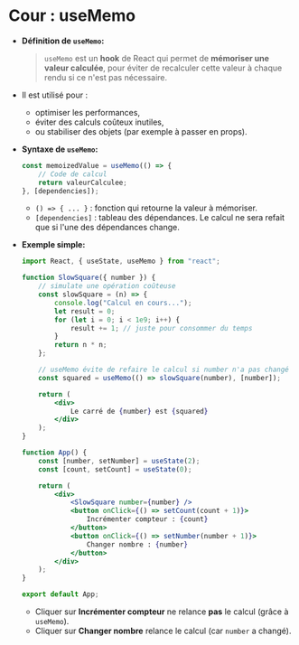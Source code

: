 # Cour : **useMemo**

-   **Définition de `useMemo`:**

    > `useMemo` est un **hook** de React qui permet de **mémoriser une valeur calculée**, pour éviter de recalculer cette valeur à chaque rendu si ce n'est pas nécessaire.

-   Il est utilisé pour :

    -   optimiser les performances,
    -   éviter des calculs coûteux inutiles,
    -   ou stabiliser des objets (par exemple à passer en props).

-   **Syntaxe de `useMemo`:**

    ```jsx
    const memoizedValue = useMemo(() => {
    	// Code de calcul
    	return valeurCalculee;
    }, [dependencies]);
    ```

    -   `() => { ... }` : fonction qui retourne la valeur à mémoriser.
    -   `[dependencies]` : tableau des dépendances. Le calcul ne sera refait que si l'une des dépendances change.

-   **Exemple simple:**

    ```jsx
    import React, { useState, useMemo } from "react";

    function SlowSquare({ number }) {
    	// simulate une opération coûteuse
    	const slowSquare = (n) => {
    		console.log("Calcul en cours...");
    		let result = 0;
    		for (let i = 0; i < 1e9; i++) {
    			result += 1; // juste pour consommer du temps
    		}
    		return n * n;
    	};

    	// useMemo évite de refaire le calcul si number n'a pas changé
    	const squared = useMemo(() => slowSquare(number), [number]);

    	return (
    		<div>
    			Le carré de {number} est {squared}
    		</div>
    	);
    }

    function App() {
    	const [number, setNumber] = useState(2);
    	const [count, setCount] = useState(0);

    	return (
    		<div>
    			<SlowSquare number={number} />
    			<button onClick={() => setCount(count + 1)}>
    				Incrémenter compteur : {count}
    			</button>
    			<button onClick={() => setNumber(number + 1)}>
    				Changer nombre : {number}
    			</button>
    		</div>
    	);
    }

    export default App;
    ```

    -   Cliquer sur **Incrémenter compteur** ne relance **pas** le calcul (grâce à `useMemo`).
    -   Cliquer sur **Changer nombre** relance le calcul (car `number` a changé).
